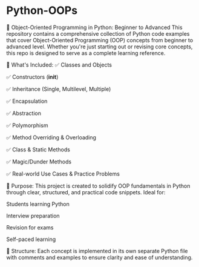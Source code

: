 # Python-OOPs

📘 Object-Oriented Programming in Python: Beginner to Advanced
This repository contains a comprehensive collection of Python code examples that cover Object-Oriented Programming (OOP) concepts from beginner to advanced level. Whether you're just starting out or revising core concepts, this repo is designed to serve as a complete learning reference.

🚀 What's Included:
✅ Classes and Objects

✅ Constructors (__init__)

✅ Inheritance (Single, Multilevel, Multiple)

✅ Encapsulation

✅ Abstraction

✅ Polymorphism

✅ Method Overriding & Overloading

✅ Class & Static Methods

✅ Magic/Dunder Methods

✅ Real-world Use Cases & Practice Problems

🎯 Purpose:
This project is created to solidify OOP fundamentals in Python through clear, structured, and practical code snippets. Ideal for:

Students learning Python

Interview preparation

Revision for exams

Self-paced learning

📂 Structure:
Each concept is implemented in its own separate Python file with comments and examples to ensure clarity and ease of understanding.
